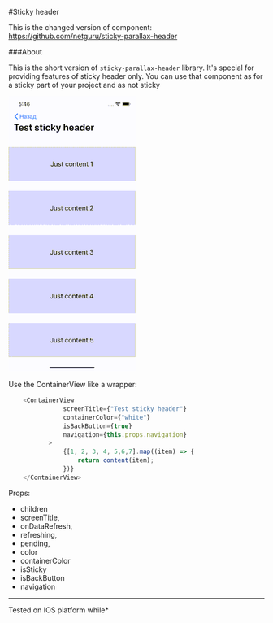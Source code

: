 #Sticky header

This is the changed version of component: https://github.com/netguru/sticky-parallax-header
 
 ###About
 
This is the short version of `sticky-parallax-header` library. It's special for providing features of sticky header only.
You can use that component as for a sticky part of your project and as not sticky



![Tabbed Header Gif](./assets/screen.gif)


Use the ContainerView like a wrapper:

```js
    <ContainerView
               screenTitle={"Test sticky header"}
               containerColor={"white"}
               isBackButton={true}
               navigation={this.props.navigation}
           >
               {[1, 2, 3, 4, 5,6,7].map((item) => {
                   return content(item);
               })}
    </ContainerView>
```
Props:
*  children
*  screenTitle,
*  onDataRefresh,
*  refreshing,
*  pending,
*  color
* containerColor
* isSticky
* isBackButton
* navigation
 ---
Tested on IOS platform while*

